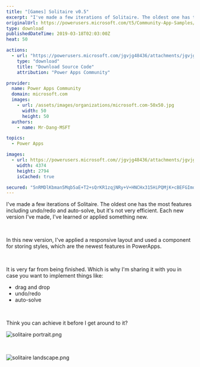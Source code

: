 ```yaml
---
title: "[Games] Solitaire v0.5"
excerpt: "I've made a few iterations of Solitaire. The oldest one has the most features including undo/redo and auto-solve, but it's not very efficient. Each"
originalUrl: https://powerusers.microsoft.com/t5/Community-App-Samples/Games-Solitaire-v0-5/td-p/252905
type: download
publishedDateTime: 2019-03-18T02:03:00Z
heat: 50

actions:
  - url: "https://powerusers.microsoft.com/jgvjg48436/attachments/jgvjg48436/AppFeedbackGallery/134/2/Solitaire%2099%20-%202019-03-18T015250.152.msapp"
    type: "download"
    title: "Download Source Code"
    attribution: "Power Apps Community"

provider:
  name: Power Apps Community
  domain: microsoft.com
  images:
    - url: /assets/images/organizations/microsoft.com-50x50.jpg
      width: 50
      height: 50
  authors:
    - name: Mr-Dang-MSFT

topics:
  - Power Apps

images:
  - url: https://powerusers.microsoft.com//jgvjg48436/attachments/jgvjg48436/AppFeedbackGallery/134/1/solitaire%20landscape%20(1).png
    width: 4374
    height: 2794
    isCached: true

secured: "5nRMDlKbman5Mqb5aE+T2+sQrKR1zqjNRy+V+HNCHx315HiPQMjK+cBEFGImdNJphi2taoj7t9NTkt5i4W4PMUAYWdyNocsmkHeDpbu1z8BK7RMT8/LbfGUuhNsXJje7vOAQ/ZaLWg3tfiHLmZ9+kAkHz7eLh2tAkePUehuoSVnmklAw4JalY8BOnR63Kd06M2ETUflFZvjAeCOsEFifHDMuZOPBOqCyjmRU5CspqeTUte+MDKYAlotxVng+ZqXrkQrQ8R3bUoVMbXl7DpSZyQ7eMdGj0KJ+ytqbnHvv713ozdpfBF3H0nFfKHSV/VgQdi/pBlyVguVYu5Jv5GL34eWNACp52PPOdTaruUbQuMm18MjIzG50x9Qm7YghXtqsyx0KAv1evliqxNpGa0VsKst9ym0NIAUpRegnY6UsF0VBWB6Q/UfG2/raU3x5J/rI;3wve9j/u4wmHp9IGYNOYbg=="
---
```

<p>I've made a few iterations of Solitaire. The oldest one has the most features including undo/redo and auto-solve, but it's not very efficient. Each new version I've made, I've learned or applied something new.&nbsp;</p>
<p>&nbsp;</p>
<p>In this new version, I've applied a responsive layout and used a component for storing styles, which are the newest features in PowerApps.</p>
<p>&nbsp;</p>
<p>It is very far from being finished. Which is why I'm sharing it with you in case you want to implement things like:</p>
<ul>
<li>drag and drop</li>
<li>undo/redo</li>
<li>auto-solve</li>
</ul>
<p>&nbsp;</p>
<p>Think you can achieve it before I get around to it?</p>
<p><span class="lia-inline-image-display-wrapper lia-image-align-center" image-alt="solitaire portrait.png" style="width: 572px;"><img src="https://powerusers.microsoft.com/t5/image/serverpage/image-id/56942i23589FC32F1081F5/image-size/large?v=1.0&amp;px=999" title="solitaire portrait.png" alt="solitaire portrait.png" li-image-url="https://powerusers.microsoft.com/t5/image/serverpage/image-id/56942i23589FC32F1081F5?v=1.0" li-image-display-id="'56942i23589FC32F1081F5'" li-message-uid="'252905'" li-messages-message-image="true" li-bindable="" class="lia-media-image" tabindex="0" li-bypass-lightbox-when-linked="true" li-use-hover-links="false"></span></p>
<p>&nbsp;</p>
<p><span class="lia-inline-image-display-wrapper lia-image-align-center" image-alt="solitaire landscape.png" style="width: 999px;"><img src="https://powerusers.microsoft.com/t5/image/serverpage/image-id/56943i5C54945039AFF13A/image-size/large?v=1.0&amp;px=999" title="solitaire landscape.png" alt="solitaire landscape.png" li-image-url="https://powerusers.microsoft.com/t5/image/serverpage/image-id/56943i5C54945039AFF13A?v=1.0" li-image-display-id="'56943i5C54945039AFF13A'" li-message-uid="'252905'" li-messages-message-image="true" li-bindable="" class="lia-media-image" tabindex="0" li-bypass-lightbox-when-linked="true" li-use-hover-links="false"></span></p>
<p>&nbsp;</p>

